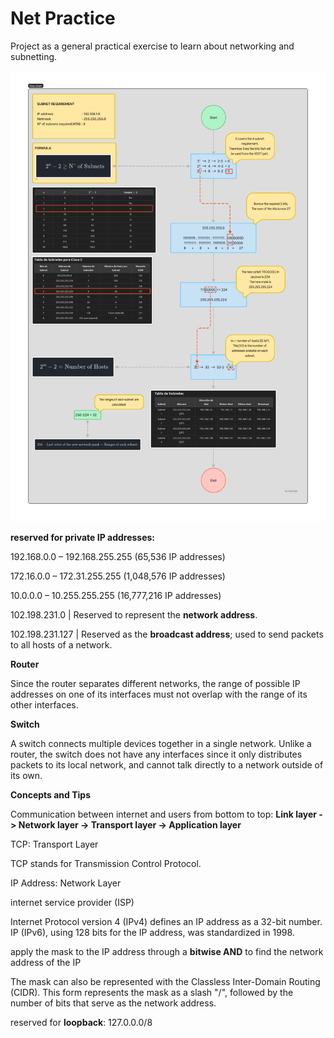 # Net Practice
Project as a general practical exercise to learn about networking and subnetting.

![imagen](https://raw.githubusercontent.com/xilen0x/xilen0x/master/images_x_repos/subnet.png)

**reserved for private IP addresses:**


192.168.0.0 – 192.168.255.255 (65,536 IP addresses)

172.16.0.0 – 172.31.255.255   (1,048,576 IP addresses)

10.0.0.0 – 10.255.255.255     (16,777,216 IP addresses)



102.198.231.0   | Reserved to represent the **network address**.

102.198.231.127 | Reserved as the **broadcast address**; used to send packets to all hosts of a network.



**Router**

Since the router separates different networks, the range of possible IP addresses on one of its interfaces must not overlap with the range of its other interfaces.



**Switch**

A switch connects multiple devices together in a single network. Unlike a router, the switch does not have any interfaces since it only distributes packets to its local network, and cannot talk directly to a network outside of its own.



**Concepts and Tips**

Communication between internet and users from bottom to top: **Link layer -> Network layer -> Transport layer -> Application layer**

TCP: Transport Layer

TCP stands for Transmission Control Protocol.

IP Address: Network Layer

internet service provider (ISP)

Internet Protocol version 4 (IPv4) defines an IP address as a 32-bit number. IP (IPv6), using 128 bits for the IP address, was standardized in 1998.

apply the mask to the IP address through a **bitwise AND** to find the network address of the IP

The mask can also be represented with the Classless Inter-Domain Routing (CIDR). This form represents the mask as a slash "/", followed by the number of bits that serve as the network address.


reserved for **loopback**: 127.0.0.0/8

